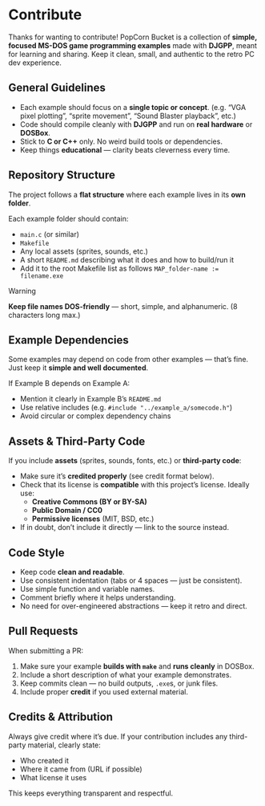 # Contribute

Thanks for wanting to contribute!
PopCorn Bucket is a collection of **simple, focused MS-DOS game programming examples** made with **DJGPP**, meant for learning and sharing.
Keep it clean, small, and authentic to the retro PC dev experience.

## General Guidelines

- Each example should focus on a **single topic or concept**.
  (e.g. “VGA pixel plotting”, “sprite movement”, “Sound Blaster playback”, etc.)
- Code should compile cleanly with **DJGPP** and run on **real hardware** or **DOSBox**.
- Stick to **C or C++** only. No weird build tools or dependencies.
- Keep things **educational** — clarity beats cleverness every time.

## Repository Structure

The project follows a **flat structure** where each example lives in its **own folder**.

Each example folder should contain:

- `main.c` (or similar)
- `Makefile`
- Any local assets (sprites, sounds, etc.)
- A short `README.md` describing what it does and how to build/run it
- Add it to the root Makefile list as follows `MAP_folder-name := filename.exe`

> [!WARNING]
> **Keep file names DOS-friendly** — short, simple, and alphanumeric. (8 characters long max.)

## Example Dependencies

Some examples may depend on code from other examples — that’s fine.
Just keep it **simple and well documented**.

If Example B depends on Example A:

- Mention it clearly in Example B’s `README.md`
- Use relative includes (e.g. `#include "../example_a/somecode.h"`)
- Avoid circular or complex dependency chains

## Assets & Third-Party Code

If you include **assets** (sprites, sounds, fonts, etc.) or **third-party code**:

- Make sure it’s **credited properly** (see credit format below).
- Check that its license is **compatible** with this project’s license.
  Ideally use:
  - **Creative Commons (BY or BY-SA)**
  - **Public Domain / CC0**
  - **Permissive licenses** (MIT, BSD, etc.)
- If in doubt, don’t include it directly — link to the source instead.

## Code Style

- Keep code **clean and readable**.
- Use consistent indentation (tabs or 4 spaces — just be consistent).
- Use simple function and variable names.
- Comment briefly where it helps understanding.
- No need for over-engineered abstractions — keep it retro and direct.


## Pull Requests

When submitting a PR:

1. Make sure your example **builds with `make`** and **runs cleanly** in DOSBox.
2. Include a short description of what your example demonstrates.
3. Keep commits clean — no build outputs, `.exe`s, or junk files.
4. Include proper **credit** if you used external material.

## Credits & Attribution

Always give credit where it’s due.
If your contribution includes any third-party material, clearly state:

- Who created it
- Where it came from (URL if possible)
- What license it uses

This keeps everything transparent and respectful.
